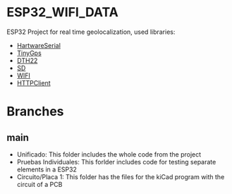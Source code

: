 # ESP32_WIFI_DATA

ESP32 Project for real time geolocalization, used libraries: 

* [HartwareSerial](https://github.com/G6EJD/ESP32-Using-Hardware-Serial-Ports)
* [TinyGps](https://github.com/mikalhart/TinyGPS)
* [DTH22](https://github.com/adafruit/DHT-sensor-library)
* [SD](https://github.com/espressif/arduino-esp32/tree/master/libraries/SD)
* [WIFI](https://github.com/espressif/arduino-esp32/tree/master/libraries/WiFi)
* [HTTPClient](https://github.com/espressif/arduino-esp32/tree/master/libraries/HTTPClient) 

# Branches

## main

* Unificado: This folder includes the whole code from the project
* Pruebas Individuales: This forlder includes code for testing separate elements in a ESP32
* Circuito/Placa 1: This folder has the files for the kiCad program with the circuit of a PCB 
